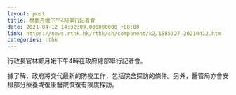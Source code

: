 ```yaml
---
layout: post
title: 林鄭月娥下午4時舉行記者會
date: 2021-04-12 14:32:09.000000000 +08:00
link: https://news.rthk.hk/rthk/ch/component/k2/1585327-20210412.htm
categories: rthk
---
```


行政長官林鄭月娥下午4時在政府總部舉行記者會。

據了解，政府將交代最新的防疫工作，包括院舍探訪的條件。另外，醫管局亦會安排部分療養或復康醫院恢復有限度探訪。
